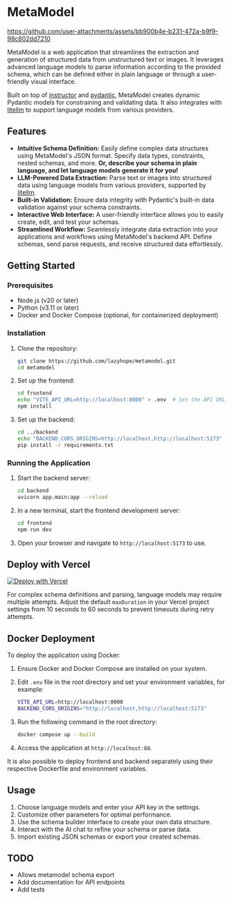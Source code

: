 # MetaModel

https://github.com/user-attachments/assets/bb900b4e-b231-472a-b9f9-98c802dd7210

MetaModel is a web application that streamlines the extraction and generation of structured data from unstructured text or images. It leverages advanced language models to parse information according to the provided schema, which can be defined either in plain language or through a user-friendly visual interface.

Built on top of [instructor](https://github.com/jxnl/instructor) and [pydantic](https://github.com/pydantic/pydantic), MetaModel creates dynamic Pydantic models for constraining and validating data. It also integrates with [litellm](https://github.com/BerriAI/litellm) to support language models from various providers.

## Features

- **Intuitive Schema Definition:** Easily define complex data structures using MetaModel's JSON format. Specify data types, constraints, nested schemas, and more. **Or, describe your schema in plain language, and let language models generate it for you!**
- **LLM-Powered Data Extraction:** Parse text or images into structured data using language models from various providers, supported by [litellm](https://github.com/BerriAI/litellm).
- **Built-in Validation:** Ensure data integrity with Pydantic's built-in data validation against your schema constraints.
- **Interactive Web Interface:**  A user-friendly interface allows you to easily create, edit, and test your schemas.
- **Streamlined Workflow:**  Seamlessly integrate data extraction into your applications and workflows using MetaModel's backend API. Define schemas, send parse requests, and receive structured data effortlessly.

## Getting Started

### Prerequisites

- Node.js (v20 or later)
- Python (v3.11 or later)
- Docker and Docker Compose (optional, for containerized deployment)

### Installation

1. Clone the repository:

   ```sh
   git clone https://github.com/lazyhope/metamodel.git
   cd metamodel
   ```

2. Set up the frontend:

   ```sh
   cd frontend
   echo "VITE_API_URL=http://localhost:8000" > .env  # Set the API URL
   npm install
   ```

3. Set up the backend:

   ```sh
   cd ../backend
   echo "BACKEND_CORS_ORIGINS=http://localhost,http://localhost:5173" > .env  # Optional: set the CORS origins (separated by commas)
   pip install -r requirements.txt
   ```

### Running the Application

1. Start the backend server:

   ```sh
   cd backend
   uvicorn app.main:app --reload
   ```

2. In a new terminal, start the frontend development server:

   ```sh
   cd frontend
   npm run dev
   ```

3. Open your browser and navigate to `http://localhost:5173` to use.

## Deploy with Vercel

[![Deploy with Vercel](https://vercel.com/button)](https://vercel.com/new/clone?repository-url=https%3A%2F%2Fgithub.com%2Flazyhope%2Fmetamodel)

For complex schema definitions and parsing, language models may require multiple attempts. Adjust the default `maxDuration` in your Vercel project settings from 10 seconds to 60 seconds to prevent timeouts during retry attempts.

## Docker Deployment

To deploy the application using Docker:

1. Ensure Docker and Docker Compose are installed on your system.
2. Edit `.env` file in the root directory and set your environment variables, for example:

   ```sh
   VITE_API_URL=http://localhost:8000
   BACKEND_CORS_ORIGINS="http://localhost,http://localhost:5173"
   ```

3. Run the following command in the root directory:

   ```sh
   docker compose up --build
   ```

4. Access the application at `http://localhost:80`.

It is also possible to deploy frontend and backend separately using their respective Dockerfile and environment variables.

## Usage

1. Choose language models and enter your API key in the settings.
2. Customize other parameters for optimal performance.
3. Use the schema builder interface to create your own data structure.
4. Interact with the AI chat to refine your schema or parse data.
5. Import existing JSON schemas or export your created schemas.

## TODO

- Allows metamodel schema export
- Add documentation for API endpoints
- Add tests
